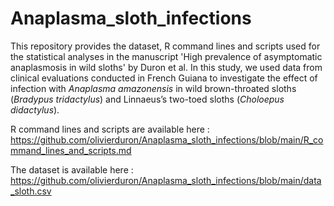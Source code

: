 # Anaplasma_sloth_infections

This repository provides the dataset, R command lines and scripts used for the statistical analyses in the manuscript 'High prevalence of asymptomatic anaplasmosis in wild sloths' by Duron et al. In this study, we used data from clinical evaluations conducted in French Guiana to investigate the effect of infection with *Anaplasma amazonensis* in wild brown-throated sloths (*Bradypus tridactylus*) and Linnaeus’s two-toed sloths (*Choloepus didactylus*).

R command lines and scripts are available here : https://github.com/olivierduron/Anaplasma_sloth_infections/blob/main/R_command_lines_and_scripts.md

The dataset is available here : https://github.com/olivierduron/Anaplasma_sloth_infections/blob/main/data_sloth.csv
